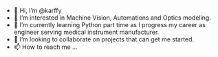 - 👋 Hi, I’m @karffy
- 👀 I’m interested in Machine Vision, Automations and Optics modeling.
- 🌱 I’m currently learning Python part time as I progress my career as engineer serving medical instrument manufacturer.
- 💞️ I’m looking to collaborate on projects that can get me started.
- 📫 How to reach me ...

<!---
karffy/karffy is a ✨ special ✨ repository because its `README.md` (this file) appears on your GitHub profile.
You can click the Preview link to take a look at your changes.
--->
